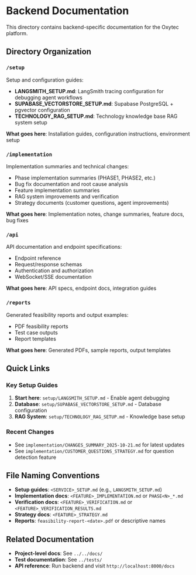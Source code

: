 # Backend Documentation

This directory contains backend-specific documentation for the Oxytec platform.

## Directory Organization

### `/setup`
Setup and configuration guides:
- **LANGSMITH_SETUP.md**: LangSmith tracing configuration for debugging agent workflows
- **SUPABASE_VECTORSTORE_SETUP.md**: Supabase PostgreSQL + pgvector configuration
- **TECHNOLOGY_RAG_SETUP.md**: Technology knowledge base RAG system setup

**What goes here**: Installation guides, configuration instructions, environment setup

### `/implementation`
Implementation summaries and technical changes:
- Phase implementation summaries (PHASE1, PHASE2, etc.)
- Bug fix documentation and root cause analysis
- Feature implementation summaries
- RAG system improvements and verification
- Strategy documents (customer questions, agent improvements)

**What goes here**: Implementation notes, change summaries, feature docs, bug fixes

### `/api`
API documentation and endpoint specifications:
- Endpoint reference
- Request/response schemas
- Authentication and authorization
- WebSocket/SSE documentation

**What goes here**: API specs, endpoint docs, integration guides

### `/reports`
Generated feasibility reports and output examples:
- PDF feasibility reports
- Test case outputs
- Report templates

**What goes here**: Generated PDFs, sample reports, output templates

## Quick Links

### Key Setup Guides
1. **Start here**: `setup/LANGSMITH_SETUP.md` - Enable agent debugging
2. **Database**: `setup/SUPABASE_VECTORSTORE_SETUP.md` - Database configuration
3. **RAG System**: `setup/TECHNOLOGY_RAG_SETUP.md` - Knowledge base setup

### Recent Changes
- See `implementation/CHANGES_SUMMARY_2025-10-21.md` for latest updates
- See `implementation/CUSTOMER_QUESTIONS_STRATEGY.md` for question detection feature

## File Naming Conventions

- **Setup guides**: `<SERVICE>_SETUP.md` (e.g., `LANGSMITH_SETUP.md`)
- **Implementation docs**: `<FEATURE>_IMPLEMENTATION.md` or `PHASE<N>_*.md`
- **Verification docs**: `<FEATURE>_VERIFICATION.md` or `<FEATURE>_VERIFICATION_RESULTS.md`
- **Strategy docs**: `<FEATURE>_STRATEGY.md`
- **Reports**: `feasibility-report-<date>.pdf` or descriptive names

## Related Documentation

- **Project-level docs**: See `../../docs/`
- **Test documentation**: See `../tests/`
- **API reference**: Run backend and visit `http://localhost:8000/docs`
